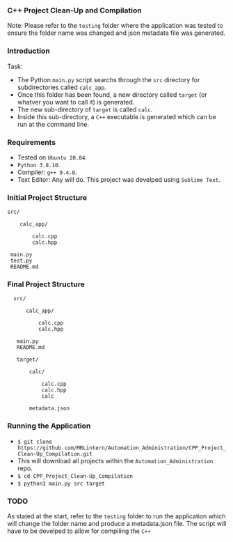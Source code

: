 ### C++ Project Clean-Up and Compilation

Note: Please refer to the `testing` folder where the application was tested to ensure the folder name was changed and json metadata file was generated.

### Introduction

Task: 

  * The Python `main.py` script searchs through the `src` directory for subdirectories called `calc_app`.
  * Once this folder has been found, a new directory called `target` (or whatver you want to call it) is generated.
  * The new sub-directory of `target` is called `calc`.
  * Inside this sub-directory, a `C++` executable is generated which can be run at the command line.

### Requirements

  * Tested on `Ubuntu 20.04`.
  * `Python 3.8.10`.
  * Compiler: `g++ 9.4.0`.
  * Text Editor: Any will do. This project was develped using `Sublime Text`.

### Initial Project Structure

    src/
    
        calc_app/
        
            calc.cpp
            calc.hpp
            
     main.py
     test.py
     README.md
     
     
### Final Project Structure

      src/
      
          calc_app/
          
              calc.cpp
              calc.hpp
                     
       main.py
       README.md
       
       target/
       
           calc/
           
               calc.cpp
               calc.hpp
               calc
               
           metadata.json
                    
### Running the Application

  * `$ git clone https://github.com/MRLintern/Automation_Administration/CPP_Project_Clean-Up_Compilation.git`
  * This will download all projects within the `Automation_Administration` repo.
  * `$ cd CPP_Project_Clean-Up_Compilation`
  * `$ python3 main.py src target`
  
### TODO

As stated at the start, refer to the `testing` folder to run the application which will change the folder name and produce a metadata.json file.
The script will have to be develped to allow for compiling the `C++` 
                


